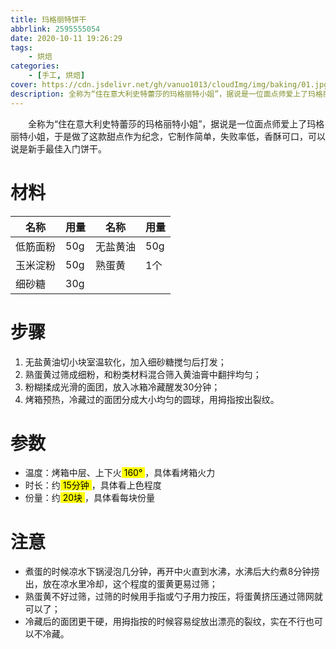 ```yaml
---
title: 玛格丽特饼干
abbrlink: 2595555054
date: 2020-10-11 19:26:29
tags:
    - 烘焙
categories:
    - [手工, 烘焙]
cover: https://cdn.jsdelivr.net/gh/vanuo1013/cloudImg/img/baking/01.jpg
description: 全称为“住在意大利史特蕾莎的玛格丽特小姐”，据说是一位面点师爱上了玛格丽特小姐，于是做了这款甜点作为纪念，它制作简单，失败率低，香酥可口，可以说是新手最佳入门饼干。
---
```


　　全称为“住在意大利史特蕾莎的玛格丽特小姐”，据说是一位面点师爱上了玛格丽特小姐，于是做了这款甜点作为纪念，它制作简单，失败率低，香酥可口，可以说是新手最佳入门饼干。



# 材料

| 名称     | 用量 | 名称     | 用量 |
| -------- | ---- | -------- | ---- |
| 低筋面粉 | 50g  | 无盐黄油 | 50g  |
| 玉米淀粉 | 50g  | 熟蛋黄   | 1个  |
| 细砂糖   | 30g  |          |      |



# 步骤

1. 无盐黄油切小块室温软化，加入细砂糖搅匀后打发；
2. 熟蛋黄过筛成细粉，和粉类材料混合筛入黄油膏中翻拌均匀；
3. 粉糊揉成光滑的面团，放入冰箱冷藏醒发30分钟；
4. 烤箱预热，冷藏过的面团分成大小均匀的圆球，用拇指按出裂纹。



# 参数

+ 温度：烤箱中层、上下火<mark> 160° </mark>，具体看烤箱火力
+ 时长：约<mark> 15分钟 </mark>，具体看上色程度
+ 份量：约<mark> 20块 </mark>，具体看每块份量



# 注意

- 煮蛋的时候凉水下锅浸泡几分钟，再开中火直到水沸，水沸后大约煮8分钟捞出，放在凉水里冷却，这个程度的蛋黄更易过筛；
- 熟蛋黄不好过筛，过筛的时候用手指或勺子用力按压，将蛋黄挤压通过筛网就可以了；
- 冷藏后的面团更干硬，用拇指按的时候容易绽放出漂亮的裂纹，实在不行也可以不冷藏。